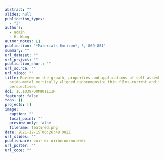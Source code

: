 ```yaml
---
abstract: ""
slides: null
publication_types:
  - "2"
authors:
  - admin
  - H. Wang
author_notes: []
publication: "*Materials Horizon*, 8, 869-884"
summary: ""
url_dataset: ""
url_project: ""
publication_short: ""
url_source: ""
url_video: ""
title: Review on the growth, properties and applications of self-assembled
  oxide–metal vertically aligned nanocomposite thin films—current and future
  perspectives
doi: 10.1039/D0MH01111H
featured: false
tags: []
projects: []
image:
  caption: ""
  focal_point: ""
  preview_only: false
  filename: featured.png
date: 2021-12-15T06:26:48.002Z
url_slides: ""
publishDate: 2017-01-01T00:00:00.000Z
url_poster: ""
url_code: ""
---
```

